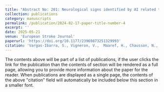 ```yaml
---
title: "Abstract No: 201: Neurological signs identified by AI related to stroke patient recanalization"
collection: publications
category: manuscripts
permalink: /publication/2024-02-17-paper-title-number-4
excerpt: ''
date: 2025-05-21
venue: 'European Stroke Journal'
paperurl: 'https://doi.org/10.1177/23969873251329993'
citation: 'Vargas-Ibarra, S., Vigneron, V.,  Maaref, H., Chausson, N., Lhermitte, Y., Smadja, D., Garcia-Salicetti, S.. (2025). Abstract No: 201: Neurological signs identified by AI related to stroke patient recanalization. <i>11th European Stroke Organisation Conference Abstracts – 21-23 May 2025, Helsinki, Finland<i>'
---
```


The contents above will be part of a list of publications, if the user clicks the link for the publication than the contents of section will be rendered as a full page, allowing you to provide more information about the paper for the reader. When publications are displayed as a single page, the contents of the above "citation" field will automatically be included below this section in a smaller font.
